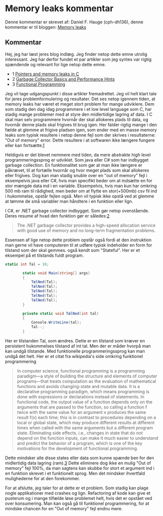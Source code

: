 # Memory leaks kommentar
Denne kommentar er skrevet af: Daniel F. Hauge (cph-dh136), denne kommentar er til bloggen: [Memory leaks](https://github.com/gode-ting/UFO-blog-entry-frederik-daniel/blob/master/BlogEntry.md)

## Kommentar
Hej, jeg har læst jeres blog indlæg. Jeg finder netop dette emne utrolig interessant. Jeg har derfor fundet et par artikler som jeg syntes var rigtig spændende og relevant for lige netop dette emne. 

- 1 [Pointers and memory leaks in C](https://www.ibm.com/developerworks/aix/library/au-toughgame/index.html)
- 2 [Garbage Collector Basics and Performance Hints](https://msdn.microsoft.com/en-us/library/ms973837.aspx)
- 3 [Functional Programming](https://en.wikipedia.org/wiki/Functional_programming)

Jeg vil tage udgangspunkt i disse artikler fremadrettet. Jeg vil helt klart tale for jeres problemformulering og resultater. Det ses netop igennem tiden, at memory leaks har været et meget stort problem for mange udviklere. Dem som stadig den dag idag programmere i et low level language som C, har stadig mange problemer med at styre den midlertidige lagring af data. I C skal man selv programmere hvornår der skal allokeres plads til data, og hvornår denne plads skal frigives til brug igen. Her falder rigtig mange i den fælde at glemme at frigive pladsen igen, som ender med en masse memory leaks som typisk resultere i netop denne fejl som der skrives i resultaterne: "Out of memory" error. Dette resultere i at softwaren ikke længere fungere eller kan fortsætte.[1]

Heldigvis er det blevet nemmere med tiden, da mere abstrakte high level programmeringssprog er udviklet. Som java eller C# som har indbygget garbage collection. En funktionalitet som gør at man ikke længere er påkrævet, til at fortælle hvornår og hvor meget plads som skal allokeres eller frigives. Dog kan man stadig snuble over en "out of memory" fejl i eksempelvis java eller C#, hvis man specifikt beder om at indsætte en for stor mængde data ind i en variable. Eksempelvis, hvis man kun har omkring 500 mb ram til rådighed, men beder om at flytte en stor(+500mb) csv fil ind i hukommelse, opstår fejlen også. Men vil typisk ikke opstå ved at glemme at tømme de små variabler man håndtere i en funktion eller lign. 

I C#, er .NET garbage collector indbygget. Som gør netop ovenstående. Deres resume af hvad den funktion gør er således:[2]

>The .NET garbage collector provides a high-speed allocation service with good use of memory and no long-term fragmentation problems.

Essensen af lige netop dette problem opstår også fordi at den instruktion man gerne vil have computeren til at udføre typisk indeholder en form for tilstand som der skal gemmes. også kendt som "Stateful". Her er et eksempel på et tilstands fuldt program.

```cs
static int Tal = 10;

        static void Main(string[] args)
        {
            TælNed(Tal);
            TælNed(Tal);
            TælNed(Tal);
            TælNed(Tal);
            TælNed(Tal);
        }

        private static void TælNed(int tal)
        {
            Console.WriteLine(tal);
            Tal--;
        }
```

Her er tilstanden Tal, som ændres. Dette er en tilstand som kræver en persistent hukommelses tilstand af int tal. Men der er måder hvorpå man kan undgå tilstande. Med funktionelle programmeringssprog kan man undgå det helt. Her er et citat fra wikipedia's side omkring funktionel programmering

>In computer science, functional programming is a programming paradigm—a style of building the structure and elements of computer programs—that treats computation as the evaluation of mathematical functions and avoids changing-state and mutable data. It is a declarative programming paradigm, which means programming is done with expressions or declarations instead of statements. In functional code, the output value of a function depends only on the arguments that are passed to the function, so calling a function f twice with the same value for an argument x produces the same result f(x) each time; this is in contrast to procedures depending on a local or global state, which may produce different results at different times when called with the same arguments but a different program state. Eliminating side effects, i.e., changes in state that do not depend on the function inputs, can make it much easier to understand and predict the behavior of a program, which is one of the key motivations for the development of functional programming.

Dette mindsker alle disse states eller data som kunne spænde ben for den midlertidig data lagring (ram).[3] Dette eliminere dog ikke en mulig "Out of memory" fejl 100%, da man sagtens kan skubbe for stort et argument ind i en funktion skrevet i et funktionelt sprog. Men det mindsker ihvertfald mulighederne for at den forekommer.

For at afslutte, jeg taler for at dette er et problem. Som stadig kan plage nogle applikationer med crashes og lign. Refactoring af kode kan give et pusterum og i mange tilfælde løse problemet helt, hvis det er opstået ved over konsumering. Man kan også gå til funktionel programmering, for at mindske chancen for en "Out of memory" fejl endnu mere.

[1]:https://www.ibm.com/developerworks/aix/library/au-toughgame/index.html
[2]:https://msdn.microsoft.com/en-us/library/ms973837.aspx
[3]:https://en.wikipedia.org/wiki/Functional_programming
